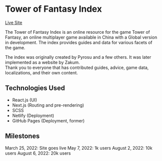 # Tower of Fantasy Index
[Live Site](https://toweroffantasy.info)  

The Tower of Fantasy Index is an online resource for the game Tower of Fantasy, an online multiplayer game available in China with a Global version in development. The index provides guides and data for various facets of the game.

The index was originally created by Pyrosu and a few others. It was later implemented as a website by Zakum.  
Thank you to everyone that has contributed guides, advice, game data, localizations, and their own content.

## Technologies Used
- React.js (UI)
- Next.js (Routing and pre-rendering)
- SCSS
- Netlify (Deployment)
- GitHub Pages (Deployment, former)

## Milestones
March 25, 2022: Site goes live 
May 7, 2022: 1k users
August 2, 2022: 10k users
August 6, 2022: 20k users
